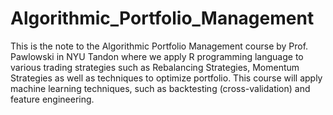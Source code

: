 # Algorithmic_Portfolio_Management
This is the note to the Algorithmic Portfolio Management course by Prof. Pawlowski in NYU Tandon where we apply R programming language to various trading strategies such as Rebalancing Strategies, Momentum Strategies as well as techniques to optimize portfolio. This course will apply machine learning techniques, such as backtesting (cross-validation) and feature engineering.

